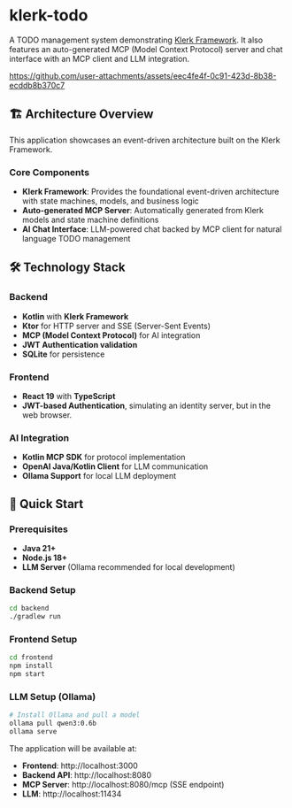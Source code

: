 # klerk-todo

A TODO management system demonstrating [Klerk Framework](https://github.com/klerk-framework/klerk). It also features an auto-generated MCP (Model Context Protocol) server and chat interface with an MCP client and LLM integration.


https://github.com/user-attachments/assets/eec4fe4f-0c91-423d-8b38-ecddb8b370c7


## 🏗️ Architecture Overview

This application showcases an event-driven architecture built on the Klerk Framework.

### Core Components
- **Klerk Framework**: Provides the foundational event-driven architecture with state machines, models, and business logic
- **Auto-generated MCP Server**: Automatically generated from Klerk models and state machine definitions
- **AI Chat Interface**: LLM-powered chat backed by MCP client for natural language TODO management

## 🛠️ Technology Stack

### Backend
- **Kotlin** with **Klerk Framework**
- **Ktor** for HTTP server and SSE (Server-Sent Events)
- **MCP (Model Context Protocol)** for AI integration
- **JWT Authentication validation**
- **SQLite** for persistence

### Frontend
- **React 19** with **TypeScript**
- **JWT-based Authentication**, simulating an identity server, but in the web browser.

### AI Integration
- **Kotlin MCP SDK** for protocol implementation
- **OpenAI Java/Kotlin Client** for LLM communication
- **Ollama Support** for local LLM deployment

## 🚀 Quick Start

### Prerequisites
- **Java 21+**
- **Node.js 18+**
- **LLM Server** (Ollama recommended for local development)

### Backend Setup
```bash
cd backend
./gradlew run
```

### Frontend Setup
```bash
cd frontend
npm install
npm start
```

### LLM Setup (Ollama)
```bash
# Install Ollama and pull a model
ollama pull qwen3:0.6b
ollama serve
```

The application will be available at:
- **Frontend**: http://localhost:3000
- **Backend API**: http://localhost:8080
- **MCP Server**: http://localhost:8080/mcp (SSE endpoint)
- **LLM**: http://localhost:11434
